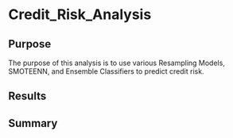 # Credit_Risk_Analysis
## Purpose
  The purpose of this analysis is to use various Resampling Models, SMOTEENN, and Ensemble Classifiers to predict credit risk.

## Results
  
  
## Summary
